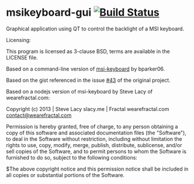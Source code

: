 # msikeyboard-gui [![Build Status](https://travis-ci.org/OliPro007/msikeyboard-gui.svg?branch=master)](https://travis-ci.org/OliPro007/msikeyboard-gui)
Graphical application using QT to control the backlight of a MSI keyboard.


Licensing:

This program is licensed as 3-clause BSD, terms are available in the LICENSE file.

Based on a command-line version of [msi-keyboard](https://github.com/bparker06/msi-keyboard) by bparker06.

Based on the gist referenced in the issue [#43](https://github.com/stevelacy/msi-keyboard/issues/43) of the original project.

Based on a nodejs version of msi-keyboard by Steve Lacy of wearefractal.com:

Copyright (c) 2013 | Steve Lacy slacy.me | Fractal wearefractal.com contact@wearefractal.com

Permission is hereby granted, free of charge, to any person obtaining a copy of this software and associated documentation files (the "Software"), to deal in the Software without restriction, including without limitation the rights to use, copy, modify, merge, publish, distribute, sublicense, and/or sell copies of the Software, and to permit persons to whom the Software is furnished to do so, subject to the following conditions:

$The above copyright notice and this permission notice shall be included in all copies or substantial portions of the Software.
